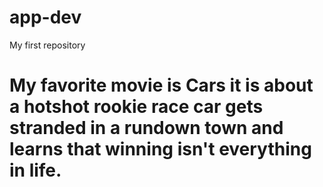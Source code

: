 # app-dev
My first repository

# My favorite movie is **Cars** it is about a hotshot rookie race car gets stranded in a rundown town and learns that winning isn't everything in life.
